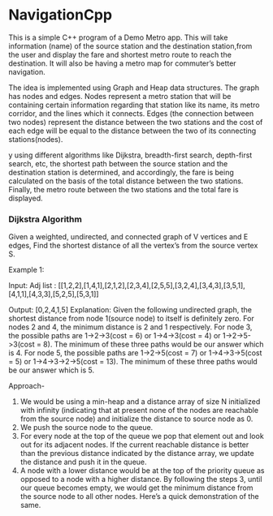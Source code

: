 # NavigationCpp


This is a simple C++ program of a Demo Metro app. 
This will take information (name) of the source station and the destination station,from the user and display the fare and shortest metro route to reach the destination. It will also be having a metro map for commuter’s better navigation.

The idea is implemented using Graph and Heap data structures. The graph has nodes and edges. Nodes represent a metro station that will be containing certain information regarding that station like its name, its metro corridor, and the lines which it connects. Edges (the connection between two nodes) represent the distance between the two stations and the cost of each edge will be equal to the distance between the two of its connecting stations(nodes).


y using different algorithms like Dijkstra, breadth-first search, depth-first search, etc, the shortest path between the source station and the destination station is determined, and accordingly, the fare is being calculated on the basis of the total distance between the two stations. Finally, the metro route between the two stations and the total fare is displayed.


### Dijkstra Algorithm
Given a weighted, undirected, and connected graph of V vertices and E edges, Find the shortest distance of all the vertex’s from the source vertex S.

Example 1:

Input: 
Adj list : [[1,2,2],[1,4,1],[2,1,2],[2,3,4],[2,5,5],[3,2,4],[3,4,3],[3,5,1],[4,1,1],[4,3,3],[5,2,5],[5,3,1]]

Output: [0,2,4,1,5]
Explanation: Given the following undirected graph, the shortest distance from node 1(source node) to itself is definitely zero. For nodes 2 and 4, the minimum distance is 2 and 1 respectively.
For node 3, the possible paths are 1->2->3(cost = 6) or 1->4->3(cost = 4) or 1->2->5->3(cost = 8). The minimum of these three paths would be our answer which is 4.
For node 5, the possible paths are 1->2->5(cost = 7) or 1->4->3->5(cost = 5) or 1->4->3->2->5(cost = 13). The minimum of these three paths would be our answer which is 5.

Approach-
1. We would be using a min-heap and a distance array of size N initialized with infinity (indicating that at present none of the nodes are reachable from the source node) and initialize the distance to source node as 0.
2. We push the source node to the queue.
3. For every node at the top of the queue we pop that element out and look out for its adjacent nodes. If the current reachable distance is better than the previous distance indicated by the distance array, we update the distance and push it in the queue.
4. A node with a lower distance would be at the top of the priority queue as opposed to a node with a higher distance. By following the steps 3, until our queue becomes empty, we would get the minimum distance from the source node to all other nodes. Here’s a quick demonstration of the same.
